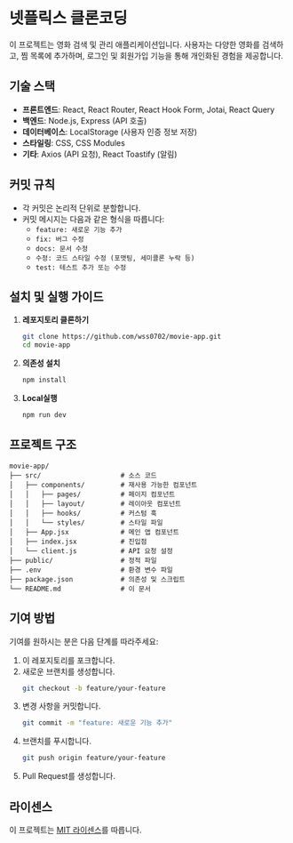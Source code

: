 # 넷플릭스 클론코딩

이 프로젝트는 영화 검색 및 관리 애플리케이션입니다. 사용자는 다양한 영화를 검색하고, 찜 목록에 추가하며, 로그인 및 회원가입 기능을 통해 개인화된 경험을 제공합니다.

## 기술 스택

- **프론트엔드**: React, React Router, React Hook Form, Jotai, React Query
- **백엔드**: Node.js, Express (API 호출)
- **데이터베이스**: LocalStorage (사용자 인증 정보 저장)
- **스타일링**: CSS, CSS Modules
- **기타**: Axios (API 요청), React Toastify (알림)

## 커밋 규칙

- 각 커밋은 논리적 단위로 분할합니다.
- 커밋 메시지는 다음과 같은 형식을 따릅니다:
  - `feature: 새로운 기능 추가`
  - `fix: 버그 수정`
  - `docs: 문서 수정`
  - `수정: 코드 스타일 수정 (포맷팅, 세미콜론 누락 등)`
  - `test: 테스트 추가 또는 수정`

## 설치 및 실행 가이드

1. **레포지토리 클론하기**
   ```bash
   git clone https://github.com/wss0702/movie-app.git
   cd movie-app
   ```

2. **의존성 설치**
   ```bash
   npm install
   ```
   
3. **Local실행**
   ```bash
   npm run dev
   ```

## 프로젝트 구조

```
movie-app/
├── src/                    # 소스 코드
│   ├── components/         # 재사용 가능한 컴포넌트
│   │   ├── pages/          # 페이지 컴포넌트
│   │   ├── layout/         # 레이아웃 컴포넌트
│   │   ├── hooks/          # 커스텀 훅
│   │   └── styles/         # 스타일 파일
│   ├── App.jsx             # 메인 앱 컴포넌트
│   ├── index.jsx           # 진입점
│   └── client.js           # API 요청 설정
├── public/                 # 정적 파일
├── .env                    # 환경 변수 파일
├── package.json            # 의존성 및 스크립트
└── README.md               # 이 문서
```

## 기여 방법

기여를 원하시는 분은 다음 단계를 따라주세요:

1. 이 레포지토리를 포크합니다.
2. 새로운 브랜치를 생성합니다.
   ```bash
   git checkout -b feature/your-feature
   ```
3. 변경 사항을 커밋합니다.
   ```bash
   git commit -m "feature: 새로운 기능 추가"
   ```
4. 브랜치를 푸시합니다.
   ```bash
   git push origin feature/your-feature
   ```
5. Pull Request를 생성합니다.

## 라이센스

이 프로젝트는 [MIT 라이센스](LICENSE)를 따릅니다.